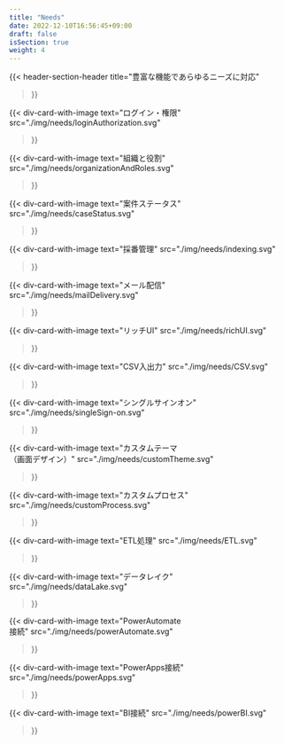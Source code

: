 ```yaml
---
title: "Needs"
date: 2022-12-10T16:56:45+09:00
draft: false
isSection: true
weight: 4
---
```


<section class="bg-white py-10 lg:pt-32 md:pb-10 px-2 3xl:pr-2">

<div class="w-full lg:w-[calc(100%_-_16rem)] 2xl:w-3/4 2xl:mx-auto">

{{< header-section-header 
    title="豊富な機能であらゆるニーズに対応"
>}}

<div class="grid grid-cols-2 md:grid-cols-4 lg:grid-cols-5 lg:gap-x-[65px] gap-y-[40px] mx-auto md:w-11/12 3xl:w-screen 3xl:max-w-[1300px]">

{{< div-card-with-image 
    text="ログイン・権限"
    src="./img/needs/loginAuthorization.svg" 
>}}

{{< div-card-with-image 
    text="組織と役割"
    src="./img/needs/organizationAndRoles.svg" 
>}}

{{< div-card-with-image 
    text="案件ステータス"
    src="./img/needs/caseStatus.svg" 
>}}

{{< div-card-with-image 
    text="採番管理"
    src="./img/needs/indexing.svg" 
>}}

{{< div-card-with-image 
    text="メール配信"
    src="./img/needs/mailDelivery.svg" 
>}}

{{< div-card-with-image 
    text="リッチUI"
    src="./img/needs/richUI.svg" 
>}}

{{< div-card-with-image 
    text="CSV入出力"
    src="./img/needs/CSV.svg" 
>}}

{{< div-card-with-image 
    text="シングルサインオン"
    src="./img/needs/singleSign-on.svg" 
>}}

{{< div-card-with-image 
    text="カスタムテーマ<br>（画面デザイン）"
    src="./img/needs/customTheme.svg" 
>}}

{{< div-card-with-image 
    text="カスタムプロセス"
    src="./img/needs/customProcess.svg" 
>}}

{{< div-card-with-image 
    text="ETL処理"
    src="./img/needs/ETL.svg" 
>}}

{{< div-card-with-image 
    text="データレイク"
    src="./img/needs/dataLake.svg" 
>}}

{{< div-card-with-image 
    text="PowerAutomate<br>接続"
    src="./img/needs/powerAutomate.svg" 
>}}

{{< div-card-with-image 
    text="PowerApps接続"
    src="./img/needs/powerApps.svg" 
>}}

{{< div-card-with-image 
    text="BI接続"
    src="./img/needs/powerBI.svg" 
>}}

</div>

</div>

</section>
